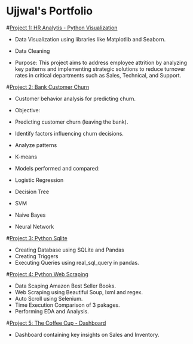 # Ujjwal's Portfolio

#[Project 1: HR Analytis - Python Visualization](https://github.com/ujjwal150297/HR-Analytics---Visualization.git)

* Data Visualization using libraries like Matplotlib and Seaborn.

* Data Cleaning

* Purpose: This project aims to address employee attrition by analyzing key patterns and implementing strategic solutions to reduce turnover rates in critical departments such as Sales, Technical, and Support.


#[Project 2: Bank Customer Churn](https://github.com/ujjwal150297/Bank-Customer-Churn.git)

* Customer behavior analysis for predicting churn.

* Objective:
* Predicting customer churn (leaving the bank).
* Identify factors influencing churn decisions.
* Analyze patterns
* K-means

* Models performed and compared:
* Logistic Regression
* Decision Tree
* SVM
* Naive Bayes
* Neural Network


#[Project 3: Python Sqlite](https://github.com/ujjwal150297/Python-Sqlite.git)

* Creating Database using SQLite and Pandas
* Creating Triggers
* Executing Queries using real_sql_query in pandas.


#[Project 4: Python Web Scraping](https://github.com/ujjwal150297/Web-Scaping---Python.git)

* Data Scaping Amazon Best Seller Books.
* Web Scraping using Beautiful Soup, lxml and regex.
* Auto Scroll using Selenium.
* Time Execution Comparison of 3 pakages.
* Performing EDA and Analysis.


#[Project 5: The Coffee Cup - Dashboard](https://github.com/ujjwal150297/The-Coffee-Cup---Tableau-Dashboard.git)

* Dashboard containing key insights on Sales and Inventory.












